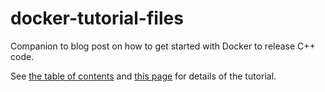 # docker-tutorial-files
Companion to blog post on how to get started with Docker to release C++ code.

See [the table of contents](https://amytabb.com/tips/#docker-tutorial) and [this page](https://amytabb.com/ts/0_2018_07_28/) for details of the tutorial.
